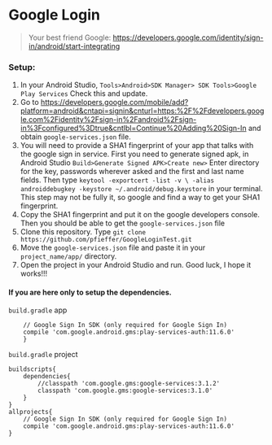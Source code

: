 # Google Login 
> Your best friend Google: https://developers.google.com/identity/sign-in/android/start-integrating

### Setup:
1. In your Android Studio, `Tools>Android>SDK Manager> SDK Tools>Google Play Services` Check this and update.
2. Go to https://developers.google.com/mobile/add?platform=android&cntapi=signin&cnturl=https:%2F%2Fdevelopers.google.com%2Fidentity%2Fsign-in%2Fandroid%2Fsign-in%3Fconfigured%3Dtrue&cntlbl=Continue%20Adding%20Sign-In and obtain `google-services.json` file.
3. You will need to provide a SHA1 fingerprint of your app that talks with the google sign in service. First you need to generate signed apk, in Android Studio `Build>Generate Signed APK>Create new>` Enter directory for the key, passwords wherever asked and the first and last name fields. Then type `keytool -exportcert -list -v \
-alias androiddebugkey -keystore ~/.android/debug.keystore` in your terminal. This step may not be fully it, so google and find a way to get your SHA1 fingerprint.
4. Copy the SHA1 fingerprint and put it on the google developers console. Then you should be able to get the `google-services.json` file
5. Clone this repository. Type `git clone https://github.com/pfieffer/GoogleLoginTest.git`
6. Move the `google-services.json` file and paste it in your `project_name/app/` directory.
7. Open the project in your Android Studio and run. Good luck, I hope it works!!!

#### If you are here only to setup the dependencies.
`build.gradle` app 
```dependencies{
    // Google Sign In SDK (only required for Google Sign In)
    compile 'com.google.android.gms:play-services-auth:11.6.0'
    }
```
`build.gradle` project
```
buildscripts{
    dependencies{
        //classpath 'com.google.gms:google-services:3.1.2'
        classpath 'com.google.gms:google-services:3.1.0'
    }
}
allprojects{
    // Google Sign In SDK (only required for Google Sign In)
    compile 'com.google.android.gms:play-services-auth:11.6.0'
}
    
```



